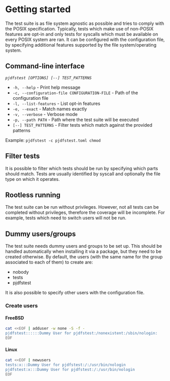 # Getting started

The test suite is as file system agnostic as possible
and tries to comply with the POSIX specification.
Typically, tests which make use of non-POSIX features
are opt-in and only tests for syscalls which must be available on every POSIX system are ran.
It can be configured with the configuration file, by specifying additional features
supported by the file system/operating system.

## Command-line interface

_`pjdfstest [OPTIONS] [--] TEST_PATTERNS`_

- `-h, --help` - Print help message
- `-c, --configuration-file CONFIGURATION-FILE` - Path of the configuration file
- `-l, --list-features` - List opt-in features
- `-e, --exact` - Match names exactly
- `-v, --verbose` - Verbose mode
- `-p, --path PATH` - Path where the test suite will be executed
- `[--] TEST_PATTERNS` - Filter tests which match against the provided patterns

Example: `pjdfstest -c pjdfstest.toml chmod`

## Filter tests

It is possible to filter which tests should be run by specifying which parts should match.
Tests are usually identified by syscall and optionally the file type on which it operates.

## Rootless running

The test suite can be run without privileges.
However, not all tests can be completed without privileges,
therefore the coverage will be incomplete.
For example, tests which need to switch users will not be run.

## Dummy users/groups

The test suite needs dummy users and groups to be set up.
This should be handled automatically when installing it via a package,
but they need to be created otherwise.
By default, the users (with the same name for the group associated to each of them) to create are:

- nobody
- tests
- pjdfstest

It is also possible to specify other users with the configuration file.

### Create users

#### FreeBSD

```bash
cat <<EOF | adduser -w none -S -f -
pjdfstest::::::Dummy User for pjdfstest:/nonexistent:/sbin/nologin:
EOF
```

#### Linux

```bash
cat <<EOF | newusers
tests:x:::Dummy User for pjdfstest:/:/usr/bin/nologin
pjdfstest:x:::Dummy User for pjdfstest:/:/usr/bin/nologin
EOF
```
